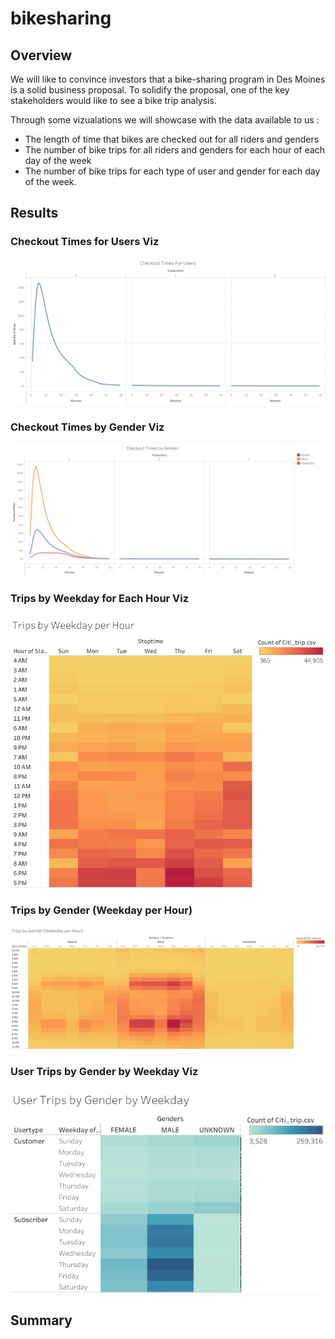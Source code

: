 # bikesharing

## Overview

We will like to convince investors that a bike-sharing program in Des Moines is a solid business proposal. To solidify the proposal, one of the key stakeholders would like to see a bike trip analysis.

Through some vizualations we will showcase with the data available to us :

- The length of time that bikes are checked out for all riders and genders
- The number of bike trips for all riders and genders for each hour of each day of the week
- The number of bike trips for each type of user and gender for each day of the week.

## Results

### Checkout Times for Users Viz

![Checkout Times for Users Viz](https://github.com/Simro25011/bikesharing/blob/main/images/Checkout%20Times%20For%20Users.png)


### Checkout Times by Gender Viz

![Checkout Times by Gender Viz](https://github.com/Simro25011/bikesharing/blob/main/images/Checkout%20Times%20by%20Gender.png)

### Trips by Weekday for Each Hour Viz

![Trips by Weekday for Each Hour Viz](https://github.com/Simro25011/bikesharing/blob/main/images/Trips%20by%20Weekday%20per%20Hour.png)

### Trips by Gender (Weekday per Hour)

![Trips by Gender (Weekday per Hour)](https://github.com/Simro25011/bikesharing/blob/main/images/Trips%20by%20Gender%20(Weekday%20per%20Hour).png)

###  User Trips by Gender by Weekday Viz

![User Trips by Gender by Weekday Viz](https://github.com/Simro25011/bikesharing/blob/main/images/User%20Trips%20by%20Gender%20by%20Weekday.png)

## Summary


